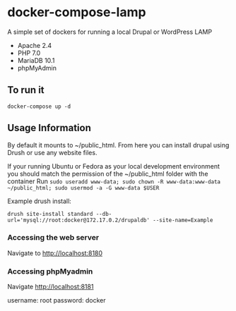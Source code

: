 # docker-compose-lamp
A simple set of dockers for running a local Drupal or WordPress LAMP
- Apache 2.4
- PHP 7.0
- MariaDB 10.1
- phpMyAdmin

## To run it
`docker-compose up -d`

## Usage Information

By default it mounts to ~/public_html.  From here you can install drupal using Drush or use any website files.

If your running Ubuntu or Fedora as your local development environment you should match the permission of the ~/public_html folder with the container
Run `sudo useradd www-data; sudo chown -R www-data:www-data ~/public_html; sudo usermod -a -G www-data $USER`

Example drush install:

`drush site-install standard --db-url='mysql://root:docker@172.17.0.2/drupaldb' --site-name=Example`

### Accessing the web server

Navigate to [http://localhost:8180](http://localhost:8180)

### Accessing phpMyadmin

Navigate [http://localhost:8181](http://localhost:8181)

username: root
password: docker

